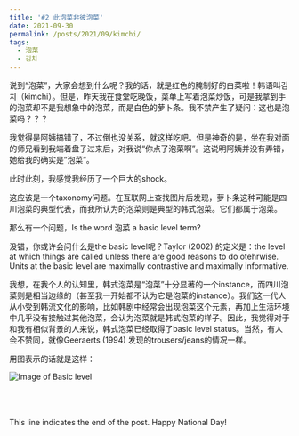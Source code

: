 ```yaml
---
title: '#2 此泡菜非彼泡菜'
date: 2021-09-30
permalink: /posts/2021/09/kimchi/
tags:
  - 泡菜
  - 김치
---
```


说到“泡菜”，大家会想到什么呢？我的话，就是红色的腌制好的白菜啦！韩语叫김치（kimchi）。但是，昨天我在食堂吃晚饭，菜单上写着泡菜炒饭，可是我拿到手的泡菜却不是我想象中的泡菜，而是白色的萝卜条。我不禁产生了疑问：这也是泡菜吗？？？

我觉得是阿姨搞错了，不过倒也没关系，就这样吃吧。但是神奇的是，坐在我对面的师兄看到我端着盘子过来后，对我说“你点了泡菜啊”。这说明阿姨并没有弄错，她给我的确实是”泡菜”。

此时此刻，我感觉我经历了一个巨大的shock。

这应该是一个taxonomy问题。在互联网上查找图片后发现，萝卜条这种可能是四川泡菜的典型代表，而我所认为的泡菜则是典型的韩式泡菜。它们都属于泡菜。

那么有一个问题，Is the word 泡菜 a basic level term?

没错，你或许会问什么是the basic level呢？Taylor (2002) 的定义是：the level at which things are called unless there are good reasons to do otehrwise. Units at the basic level are maximally contrastive and maximally informative.

我想，在我个人的认知里，韩式泡菜是“泡菜”十分显著的一个instance，而四川泡菜则是相当边缘的（甚至我一开始都不认为它是泡菜的instance）。我们这一代人从小受到韩流文化的影响，比如韩剧中经常会出现泡菜这个元素，再加上生活环境中几乎没有接触过其他泡菜，会认为泡菜就是韩式泡菜的样子。因此，我觉得对于和我有相似背景的人来说，韩式泡菜已经取得了basic level status。当然，有人会不赞同，就像Geeraerts (1994) 发现的trousers/jeans的情况一样。

用图表示的话就是这样：

![Image of Basic level](https://hongjie-fu.github.io/files/posts/kimchi.png) 



<br><br><br>
This line indicates the end of the post. Happy National Day! 
